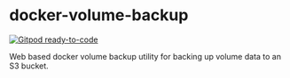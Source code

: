# docker-volume-backup

[![Gitpod ready-to-code](https://img.shields.io/badge/Gitpod-ready--to--code-blue?logo=gitpod)](https://gitpod.io/#https://github.com/jabuwu/docker-volume-backup)

Web based docker volume backup utility for backing up volume data to an S3 bucket.